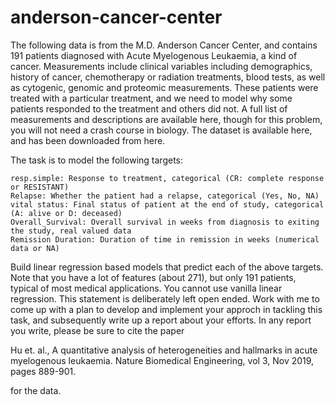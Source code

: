 # anderson-cancer-center

The following data is from the M.D. Anderson Cancer Center, and contains 191 patients diagnosed with Acute Myelogenous Leukaemia, a kind of cancer. Measurements include clinical variables including demographics, history of cancer, chemotherapy or radiation treatments, blood tests, as well as cytogenic, genomic and proteomic measurements. These patients were treated with a particular treatment, and we need to model why some patients responded to the treatment and others did not. A full list of measurements and descriptions are available here, though for this problem, you will not need a crash course in biology. The dataset is available here, and has been downloaded from here.

The task is to model the following targets:

    resp.simple: Response to treatment, categorical (CR: complete response or RESISTANT)
    Relapse: Whether the patient had a relapse, categorical (Yes, No, NA)
    vital status: Final status of patient at the end of study, categorical (A: alive or D: deceased)
    Overall_Survival: Overall survival in weeks from diagnosis to exiting the study, real valued data
    Remission Duration: Duration of time in remission in weeks (numerical data or NA)

Build linear regression based models that predict each of the above targets. Note that you have a lot of features (about 271), but only 191 patients, typical of most medical applications. You cannot use vanilla linear regression. This statement is deliberately left open ended. Work with me to come up with a plan to develop and implement your approch in tackling this task, and subsequently write up a report about your efforts. In any report you write, please be sure to cite the paper

Hu et. al., A quantitative analysis of heterogeneities and hallmarks in acute myelogenous leukaemia. Nature Biomedical Engineering, vol 3, Nov 2019, pages 889-901.

for the data.
